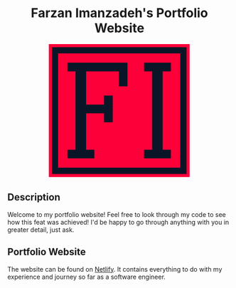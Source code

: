 <div align="center">

# Farzan Imanzadeh's Portfolio Website
  
<img src="src/assets/logo.svg" height="300">

</div>

## Description
Welcome to my portfolio website! Feel free to look through my code to see how this feat was achieved! I'd be happy to go through anything with you in greater detail, just ask.

## Portfolio Website

The website can be found on [Netlify](https://farzanimanzadeh.netlify.app/). It contains everything to do with my experience and journey so far as a software engineer. 